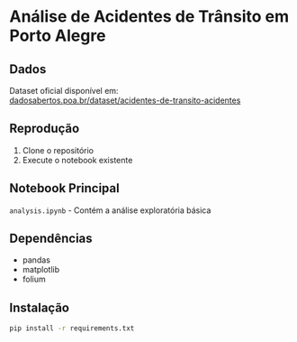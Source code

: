 # Análise de Acidentes de Trânsito em Porto Alegre

## Dados
Dataset oficial disponível em:  
[dadosabertos.poa.br/dataset/acidentes-de-transito-acidentes](https://dadosabertos.poa.br/dataset/acidentes-de-transito-acidentes)

## Reprodução
1. Clone o repositório
3. Execute o notebook existente

## Notebook Principal
`analysis.ipynb` - Contém a análise exploratória básica

## Dependências
- pandas
- matplotlib
- folium

## Instalação
```bash
pip install -r requirements.txt
